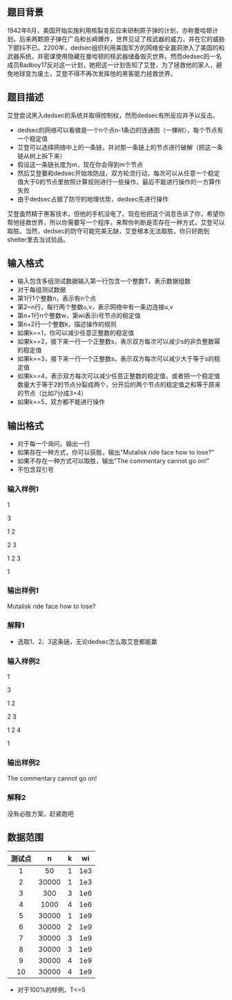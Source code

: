 ## 题目背景 ##
1942年6月，美国开始实施利用核裂变反应来研制原子弹的计划，亦称曼哈顿计划。后来两颗原子弹在广岛和长崎爆炸，世界见证了核武器的威力，并在它的威胁下颤抖不已。2200年，dedsec组织利用美国军方的网络安全漏洞渗入了美国的和武器系统，并密谋使用隐藏在曼哈顿的核武器储备毁灭世界。然而dedsec的一名成员Badboy17反对这一计划，她把这一计划告知了艾登，为了拯救他的家人，避免地球变为废土，艾登不得不再次发挥他的黑客能力拯救世界。

## 题目描述 ##
艾登尝试黑入dedsec的系统并取得控制权，然而dedsec有所反应并予以反击。
- dedsec的网络可以看做是一个n个点n-1条边的连通图（一棵树），每个节点有一个稳定值
- 艾登可以选择网络中上的一条链，并对那一条链上的节点进行破解（把这一条链从树上拆下来）
- 假设这一条链长度为m，现在你会得到m个节点
- 然后艾登要和dedsec开始攻防战，双方轮流行动，每次可以从任意一个稳定值大于0的节点里依照计算规则进行一些操作，最后不能进行操作的一方算作失败
- 由于dedsec占据了防守的地理优势，dedsec先进行操作

艾登虽然精于黑客技术，但他的手机没电了。现在他把这个消息告诉了你，希望你帮他拯救世界，所以你需要写一个程序，来帮你判断是否存在一种方式，艾登可以取胜。当然，dedsec的防守可能完美无缺，艾登根本无法取胜，你只好跑到shelter里去当试验品。

## 输入格式 ##
- 输入包含多组测试数据输入第一行包含一个整数T，表示数据组数
- 对于每组测试数据
- 第1行1个整数n，表示有n个点
- 第2~n行，每行两个整数u,v，表示网络中有一条边连接u,v
- 第n+1行n个整数w，第wi表示i号节点的稳定值
- 第n+2行一个整数k，描述操作的规则
- 如果k==1，你可以减少任意正整数的稳定值
- 如果k==2，接下来一行一个正整数s，表示双方每次可以减少s的非负整数幂的稳定值
- 如果k==3，接下来一行一个正整数s，表示双方每次可以减少大于等于s的稳定值
- 如果k==4，表示双方每次可以减少任意正整数的稳定值，或者把一个稳定值数量大于等于2的节点分裂成两个，分开后的两个节点的稳定值之和等于原来的节点（比如7分成3+4）
- 如果k==5，双方都不能进行操作

## 输出格式 ##
- 对于每一个询问，输出一行
- 如果存在一种方式，你可以获胜，输出"Mutalisk ride face how to lose?"
- 如果不存在一种方式可以取胜，输出"The commentary cannot go on!"
- 不包含双引号

### 输入样例1 ###
1

3

1 2

2 3

1 2 3

1

### 输出样例1 ###

Mutalisk ride face how to lose?


### 解释1 ###
- 选取1、2、3这条链，无论dedsec怎么取艾登都能赢


### 输入样例2 ###
1

3

1 2

2 3

1 2 4

1

### 输出样例2 ###

The commentary cannot go on!

### 解释2 ###

没有必胜方案，赶紧跑吧



## 数据范围 ##
 | 测试点 | n      |  k     |   wi   |
 | :----: | :-----:| :----: | :----: |
 | 1      | 50     |   1    | 1e3    |
 | 2      | 30000  |   1    | 1e3    |
 | 3      | 300    |   3    | 1e6    |
 | 4      | 1000   |   4    | 1e6    |
 | 5      | 30000  |   1    | 1e9    |
 | 6      | 30000  |   2    | 1e9    |
 | 7      | 30000  |   3    | 1e9    |
 | 8      | 30000  |   3    | 1e9    |
 | 9      | 30000  |   4    | 1e9    |
 | 10     | 30000  |   4    | 1e9    |

 - 对于100%的样例，T<=5


　　
　
　
　
　
　
　
　
　
　
　
　
　
